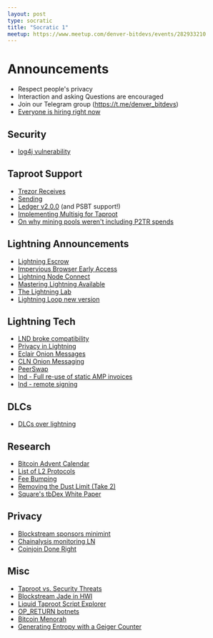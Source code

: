 ```yaml
---
layout: post
type: socratic
title: "Socratic 1"
meetup: https://www.meetup.com/denver-bitdevs/events/282933210
---
```


# Announcements

- Respect people's privacy
- Interaction and asking Questions are encouraged
- Join our Telegram group (https://t.me/denver_bitdevs)
- [Everyone is hiring right now](https://bitcoinerjobs.co/)

## Security

- [log4j vulnerability](https://cve.mitre.org/cgi-bin/cvename.cgi?name=CVE-2021-44228)

## Taproot Support

- [Trezor Receives](https://blog.trezor.io/trezor-suite-and-firmware-updates-december-2021-d1e74c3ea283)
- [Sending](https://bitcoinops.org/en/newsletters/2021/12/15/#simple-bitcoin-wallet-adds-taproot-sends)
- [Ledger v2.0.0](https://blog.ledger.com/bitcoin-2/) (and PSBT support!)
- [Implementing Multisig for Taproot](https://github.com/trezor/trezor-firmware/issues/1946)
- [On why mining pools weren't including P2TR spends](https://lists.linuxfoundation.org/pipermail/bitcoin-dev/2021-November/019608.html)


## Lightning Announcements

- [Lightning Escrow](https://twitter.com/LightningEscrow/status/1470856185704325135)
- [Impervious Browser Early Access](https://twitter.com/ImperviousAi/status/1463304236528062469?s=20)
- [Lightning Node Connect](https://lightning.engineering/posts/2021-11-30-lightning-node-connect-deep-dive/)
- [Mastering Lightning Available](https://twitter.com/aantonop/status/1467976425827414025?s=20)
- [The Lightning Lab](https://lightninglabs.substack.com/p/lightning-lights-up-latam-the-el)
- [Lightning Loop new version](https://lightning.engineering/posts/2021-12-16-pool-prod-update/)

## Lightning Tech

- [LND broke compatibility](https://github.com/lightningnetwork/lnd/issues/5890)
- [Privacy in Lightning](https://github.com/t-bast/lightning-docs/blob/master/lightning-privacy.md)
- [Eclair Onion Messages](https://github.com/ACINQ/eclair/pull/2061)
- [CLN Onion Messaging](https://github.com/ElementsProject/lightning/pull/4921)
- [PeerSwap](https://blockstream.com/assets/downloads/2021-11-16-PeerSwap_Announcement.pdf)
- [lnd - Full re-use of static AMP invoices](https://github.com/lightningnetwork/lnd/pull/5803)
- [lnd - remote signing](https://github.com/guggero/lnd/blob/d43854aa34ca0c2d0dfa12b06f299def39b512fb/docs/remote-signing.md)


## DLCs

- [DLCs over lightning](https://mailmanlists.org/pipermail/dlc-dev/2021-November/000091.html)

## Research
- [Bitcoin Advent Calendar](https://rubin.io/archive/)
- [List of L2 Protocols](https://gist.github.com/RubenSomsen/96505e99dc061d6af6b757ff74434e70)
- [Fee Bumping](https://lists.linuxfoundation.org/pipermail/bitcoin-dev/2021-November/019614.html)
- [Removing the Dust Limit (Take 2)](https://lists.linuxfoundation.org/pipermail/bitcoin-dev/2021-December/019635.html)
- [Square's tbDex White Paper](https://tbdex.io/whitepaper.pdf)

## Privacy

- [Blockstream sponsors minimint](https://medium.com/blockstream/blockstream-sponsors-federated-e-cash-as-a-bitcoin-scaling-technology-637ba05de7b3)
- [Chainalysis monitoring LN](https://twitter.com/chainalysis/status/1469317238893289475)
- [Coinjoin Done Right](https://reyify.com/blog/coinjoin-done-right)

## Misc

- [Taproot vs. Security Threats](https://jimmysong.substack.com/p/taproot-vs-security-threats-bitcoin)
- [Blockstream Jade in HWI](https://github.com/bitcoin-core/HWI/pull/475)
- [Liquid Taproot Script Explorer](https://twitter.com/script_wizard/status/1468562582697123844)
- [OP_RETURN botnets](https://twitter.com/chainalysis/status/1469348139756883979)
- [Bitcoin Menorah](https://twitter.com/JeremyRubin/status/1465076638748577794?s=20)
- [Generating Entropy with a Geiger Counter](https://twitter.com/Arceris_btc/status/1435692937153744898?s=20)
